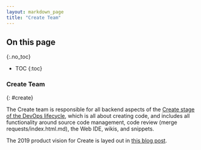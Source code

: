 ```yaml
---
layout: markdown_page
title: "Create Team"
---
```


## On this page
{:.no_toc}

- TOC
{:toc}

### Create Team
{: #create}

The Create team is responsible for all backend aspects of the [Create stage of the DevOps lifecycle], 
which is all about creating code, and includes all functionality around source code management, 
code review (merge requests/index.html.md), the Web IDE, wikis, and snippets.

The 2019 product vision for Create is layed out in [this blog post].

[Create stage of the DevOps lifecycle]: https://github.com/daijapan/test/tree/master/product/categories/#create
[this blog post]: /2018/09/21/create-vision/